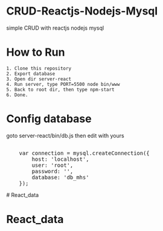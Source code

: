 # CRUD-Reactjs-Nodejs-Mysql
simple CRUD with reactjs nodejs mysql

# How to Run
    1. Clone this repository
    2. Export database
    3. Open dir server-react
    4. Run server, type PORT=5500 node bin/www
    5. Back to root dir, then type npm-start
    6. Done. 

# Config database
goto server-react/bin/db.js then edit with yours
<pre>

    var connection = mysql.createConnection({
        host: 'localhost',
        user: 'root',
        password: '',
        database: 'db_mhs'
    });
</pre># React_data
# React_data

